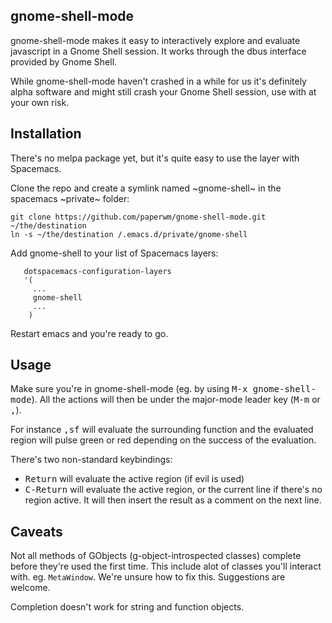 ## gnome-shell-mode

gnome-shell-mode makes it easy to interactively explore and evaluate javascript in a Gnome Shell session. It works through the dbus interface provided by Gnome Shell.

While gnome-shell-mode haven't crashed in a while for us
it's definitely alpha software and might still crash your Gnome Shell session, use with at your own risk.

## Installation

There's no melpa package yet, but it's quite easy to use the layer with Spacemacs.

Clone the repo and create a symlink named ~gnome-shell~ in the spacemacs ~private~ folder:
```shell
git clone https://github.com/paperwm/gnome-shell-mode.git ~/the/destination
ln -s ~/the/destination /.emacs.d/private/gnome-shell
```
Add gnome-shell to your list of Spacemacs layers:

```emacs-lisp
   dotspacemacs-configuration-layers
   '(
     ...
     gnome-shell
     ...
    )
```

Restart emacs and you're ready to go.

## Usage

Make sure you're in gnome-shell-mode (eg. by using <kbd>M-x gnome-shell-mode</kbd>). All the actions will then be under the major-mode leader key (<kbd>M-m</kbd> or <kbd>,</kbd>).

For instance <kbd>,sf</kbd> will evaluate the surrounding function and the evaluated region will pulse green or red depending on the success of the evaluation.

There's two non-standard keybindings:
- <kbd>Return</kbd> will evaluate the active region (if evil is used)
- <kbd>C-Return</kbd> will evaluate the active region, or the current line if there's no region active. It will then insert the result as a comment on the next line.

## Caveats

Not all methods of GObjects (g-object-introspected classes) complete before they're used the first time. This include alot of classes you'll interact with. eg. `MetaWindow`. We're unsure how to fix this. Suggestions are welcome.

Completion doesn't work for string and function objects.
